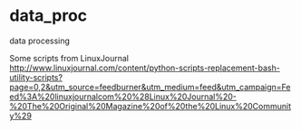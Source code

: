 data_proc
=========

data processing

Some scripts from LinuxJournal
http://www.linuxjournal.com/content/python-scripts-replacement-bash-utility-scripts?page=0,2&utm_source=feedburner&utm_medium=feed&utm_campaign=Feed%3A%20linuxjournalcom%20%28Linux%20Journal%20-%20The%20Original%20Magazine%20of%20the%20Linux%20Community%29
